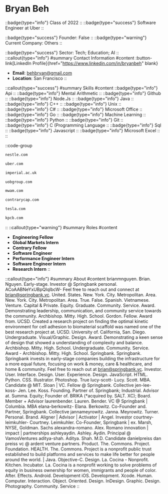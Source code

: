 # Bryan Beh
::badge{type="info"}
Class of 2022
::
::badge{type="success"}
Software Engineer at Uber
::

::badge{type="success"}
Founder: False
::
::badge{type="warning"}
Current Company: Others
::

::badge{type="success"}
Sector: Tech; Education; AI
::
::callout{type="info"}
#summary
Contact Information
#content
:button-link[LinkedIn Profile]{href="https://www.linkedin.com/in/bryanbeh" blank}
- **Email**: behbryan@gmail.com
- **Location**: San Francisco
::

::callout{type="success"}
#summary
Skills
#content
::badge{type="info"}
Api
::
::badge{type="info"}
Mental Arithmetic
::
::badge{type="info"}
Github
::
::badge{type="info"}
Node.Js
::
::badge{type="info"}
Java
::
::badge{type="info"}
C++
::
::badge{type="info"}
Unix
::
::badge{type="info"}
C#
::
::badge{type="info"}
Microsoft Office
::
::badge{type="info"}
Go
::
::badge{type="info"}
Machine Learning
::
::badge{type="info"}
Python
::
::badge{type="info"}
Git
::
::badge{type="info"}
C (Programming Language
::
::badge{type="info"}
Sql
::
::badge{type="info"}
Javascript
::
::badge{type="info"}
Microsoft Excel
::
::

::code-group
```bash [Nestlé]
nestle.com
```
```bash [Uber]
uber.com
```
```bash [Imperial College London]
imperial.ac.uk
```
```bash [United Overseas Bank]
uobgroup.com
```
```bash [Marshall Wace]
mwam.com
```
```bash [Contrary]
contrarycap.com
```
```bash [Tesla]
tesla.com
```
```bash [Kleiner Perkins Caufield & Byers]
kpcb.com
```
::
::callout{type="warning"}
#summary
Roles
#content
- **Engineering Fellow**
- **Global Markets Intern**
- **Contrary Fellow**
- **Software Engineer**
- **Performance Engineer Intern**
- **Software Engineer Intern**
- **Research Intern**
::

::callout{type="info"}
#summary
About
#content
brianmnguyen. Brian. Nguyen. Early-stage. Investor @ Springbank personal. ACoAABNeYxUBpQIqlbcW- Feel free to reach out and connect at brian@springbank.vc. United. States. New. York. City. Metropolitan. Area. New. York. City. Metropolitan. Area. True. False. Spanish. Vietnamese. Venture. Capital & Private. Equity. Graduate. Community. Service. Award. Demonstrating leadership, communication, and community service towards the community. Archbishop. Mitty. High. School. Gordon. Fellow. Award from. UCSD. Created a research project on finding the optimal kinetic environment for cell adhesion to biomaterial scaffold was named one of the best research project at. UCSD. University of. California, San. Diego. Undergraduate. Visual/Graphic. Design. Award. Demonstrating a keen sense of design that showed a understanding of complexity and balance. Archbishop. Mitty. High. School. Undergraduate. Community. Service. Award - Archbishop. Mitty. High. School. Springbank. Springbank. Springbank invests in early-stage companies building the infrastructure for a more equal future, focusing on work & money, care & healthcare, and home & community. Feel free to reach out at brian@springbank.vc. Investor. User. Interface. Design. User. Experience. Design. JavaScript. HTML. Python. CSS. Illustrator. Photoshop. True lucy-scott- Lucy. Scott. MBA. Candidate @ MIT. Sloan | VC. Fellow @ Springbank. Collective jen-lee-koss- Jen. Lee. Koss. Founding. Partner of. Springbank; Industrial. Advisor at. Summa. Equity; Founder of. BRIKA (*acquired by. SALT. XC); Board. Member + Advisor laurenbender. Lauren. Bender. VC @ Springbank | Columbia. MBA elana-berkowitz- Elana. Berkowitz. Co-Founder and. Partner, Springbank. Collective jannameyrowitz. Janna. Meyrowitz. Turner. Personal. Brand. Aligner | Advisor | Activator | Angel. Investor courtney-leimkuhler- Courtney. Leimkuhler. Co-Founder, Springbank | ex. Marsh, NYSE, Goldman. Sachs alexandra-romano. Alex. Romano innovation | impact | partnerships ashleyaydin. Ashley. Aydin. Principal @ VamosVentures aditya-shah. Aditya. Shah. M.D. Candidate danielpreiss dan preiss vc @ ardent venture partners. Product. The. Commons. Project. Foundation. HEALTH. The. Commons. Project is a nonprofit public trust established to build platforms and services to make life better for people around the world. | Java. Objective-C. Design. La. Cocina - Nonprofit. Kitchen. Incubator. La. Cocina is a nonprofit working to solve problems of equity in business ownership for women, immigrants and people of color. After. Effects. Android. Development iOS. Development. Xcode. Human. Computer. Interaction. Object. Oriented. Design. InDesign. Graphic. Design. Photography. Community. Service
::
